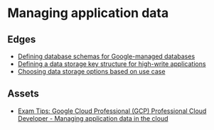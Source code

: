 # Managing application data

## Edges
- [Defining database schemas for Google-managed databases](1.3.1_defining_database_schemas_for_googlemanaged_databases)
- [Defining a data storage key structure for high-write applications](1.3.2_defining_a_data_storage_key_structure_for_highwrite_applications)
- [Choosing data storage options based on use case](1.3.3_choosing_data_storage_options_based_on_use_case)

## Assets
- [Exam Tips: Google Cloud Professional (GCP) Professional Cloud Developer - Managing application data in the cloud](https://www.linkedin.com/learning/exam-tips-google-cloud-professional-gcp-professional-cloud-developer/managing-application-data-in-the-cloud?autoplay=true&dApp=16967093&leis=LAA&resume=false&u=56685617)